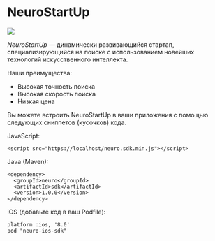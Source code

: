# NeuroStartUp

![](https://camo.githubusercontent.com/c6727c717cad1e4820481abb87524f90782445c5/68747470733a2f2f692e696d6775722e636f6d2f495a4f525769492e706e67)

*NeuroStartUp* — динамически развивающийся стартап, специализирующийся на поиске с использованием новейших технологий искусственного интеллекта.

Наши преимущества:
* Высокая точность поиска
* Высокая скорость поиска
* Низкая цена

Вы можете встроить NeuroStartUp в ваши приложения с помощью следующих сниппетов (кусочков) кода.

JavaScript:

```
<script src="https://localhost/neuro.sdk.min.js"></script>
```
Java (Maven):
```
<dependency>
  <groupId>neuro</groupId>
  <artifactId>sdk</artifactId>
  <version>1.0.0</version>
</dependency>
```
iOS (добавьте код в ваш Podfile):
```
platform :ios, '8.0'
pod "neuro-ios-sdk"
```